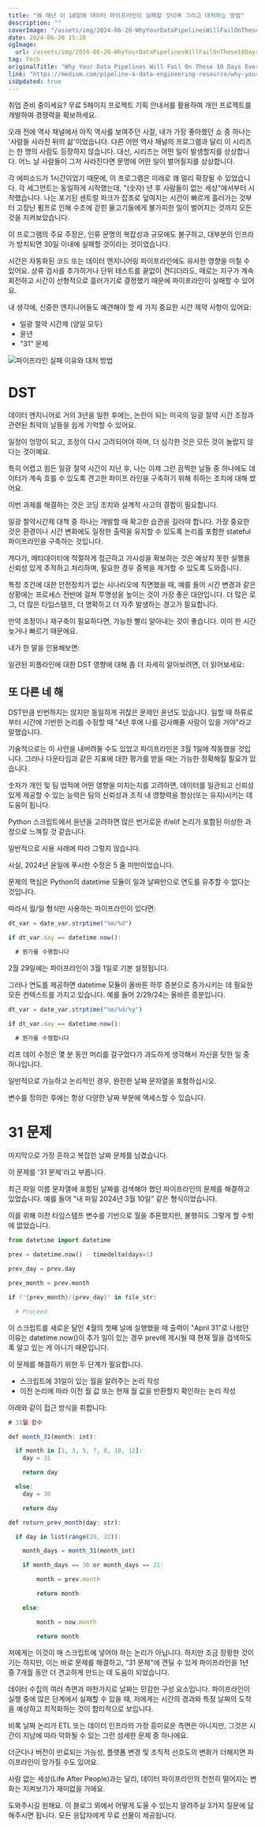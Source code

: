 ```yaml
---
title: "왜 매년 이 10일에 데이터 파이프라인이 실패할 것이며 그리고 대처하는 방법"
description: ""
coverImage: "/assets/img/2024-06-20-WhyYourDataPipelinesWillFailOnThese10DaysEveryYearAndWhatToDoAboutIt_0.png"
date: 2024-06-20 15:28
ogImage:
  url: /assets/img/2024-06-20-WhyYourDataPipelinesWillFailOnThese10DaysEveryYearAndWhatToDoAboutIt_0.png
tag: Tech
originalTitle: "Why Your Data Pipelines Will Fail On These 10 Days Every Year (And What To Do About It)"
link: "https://medium.com/pipeline-a-data-engineering-resource/why-your-data-pipelines-will-fail-on-these-10-days-every-year-and-what-to-do-about-it-406a202e9053"
isUpdated: true
---
```


취업 준비 중이세요? 무료 5페이지 프로젝트 기획 안내서를 활용하여 개인 프로젝트를 개발하여 경쟁력을 확보하세요.

오래 전에 역사 채널에서 아직 역사를 보여주던 시절, 내가 가장 좋아했던 쇼 중 하나는 '사람들 사라진 뒤의 삶'이었습니다. 다른 어떤 역사 채널의 프로그램과 달리 이 시리즈는 한 명의 사람도 등장하지 않습니다. 대신, 시리즈는 어떤 일이 발생할지를 상상합니다. 어느 날 사람들이 그저 사라진다면 문명에 어떤 일이 벌어질지를 상상합니다.

각 에피소드가 1시간이었기 때문에, 이 프로그램은 미래로 꽤 멀리 확장될 수 있었습니다. 각 세그먼트는 동일하게 시작했는데, "(숫자) 년 후 사람들이 없는 세상"에서부터 시작했습니다. 나는 포기된 센트럴 파크가 잡초로 덮여지는 시간이 빠르게 흘러가는 것부터 고장난 펌프로 인해 수조에 갇힌 물고기들에게 불가피한 일이 벌어지는 것까지 모든 것을 지켜보았습니다.

이 프로그램의 주요 주장은, 인류 문명의 복잡성과 규모에도 불구하고, 대부분의 인프라가 방치되면 30일 이내에 실패할 것이라는 것이었습니다.

<!-- cozy-coder - 수평 -->

<ins class="adsbygoogle"
     style="display:block"
     data-ad-client="ca-pub-4877378276818686"
     data-ad-slot="1107185301"
     data-ad-format="auto"
     data-full-width-responsive="true"></ins>

<script>
     (adsbygoogle = window.adsbygoogle || []).push({});
</script>

시간은 자동화된 코드 또는 데이터 엔지니어링 파이프라인에도 유사한 영향을 미칠 수 있어요. 상류 검사를 추가하거나 단위 테스트를 끝없이 견디더라도, 때로는 지구가 계속 회전하고 시간이 선형적으로 흘러가기로 결정했기 때문에 파이프라인이 실패할 수 있어요.

내 생각에, 신중한 엔지니어들도 예견해야 할 세 가지 중요한 시간 제약 사항이 있어요:

- 일광 절약 시간제 (양일 모두)
- 윤년
- "31" 문제

![파이프라인 실패 이유와 대처 방법](/assets/img/2024-06-20-WhyYourDataPipelinesWillFailOnThese10DaysEveryYearAndWhatToDoAboutIt_0.png)

<!-- cozy-coder - 수평 -->

<ins class="adsbygoogle"
     style="display:block"
     data-ad-client="ca-pub-4877378276818686"
     data-ad-slot="1107185301"
     data-ad-format="auto"
     data-full-width-responsive="true"></ins>

<script>
     (adsbygoogle = window.adsbygoogle || []).push({});
</script>

# DST

데이터 엔지니어로 거의 3년을 일한 후에는, 논란이 되는 미국의 일광 절약 시간 조정과 관련된 최악의 날들을 쉽게 기억할 수 있어요.

일정이 엉망이 되고, 조정이 다시 고려되어야 하며, 더 심각한 것은 모든 것이 놀랍지 않다는 것이예요.

특히 어렵고 힘든 일광 절약 시간이 지난 후, 나는 이제 그런 끔찍한 날들 중 하나에도 데이터가 계속 흐를 수 있도록 견고한 파이프 라인을 구축하기 위해 취하는 조치에 대해 썼어요.

<!-- cozy-coder - 수평 -->

<ins class="adsbygoogle"
     style="display:block"
     data-ad-client="ca-pub-4877378276818686"
     data-ad-slot="1107185301"
     data-ad-format="auto"
     data-full-width-responsive="true"></ins>

<script>
     (adsbygoogle = window.adsbygoogle || []).push({});
</script>

이번 과제를 해결하는 것은 코딩 조치와 설계적 사고의 결합이 필요합니다.

일광 절약시간제 대책 중 하나는 개발할 때 확고한 습관을 길러야 합니다. 가장 중요한 것은 환경이나 시간 변화에도 일정한 출력을 유지할 수 있도록 논리를 포함한 stateful 파이프라인을 구축하는 것입니다.

게다가, 메타데이터에 적절하게 접근하고 가시성을 확보하는 것은 예상치 못한 실행을 신뢰성 있게 추적하고 처리하며, 필요한 경우 중복을 제거할 수 있도록 도와줍니다.

특정 조건에 대한 안전장치가 없는 시나리오에 직면했을 때, 예를 들어 시간 변경과 같은 상황에는 프로세스 전반에 걸쳐 투명성을 높이는 것이 가장 좋은 대안입니다. 더 많은 로그, 더 많은 타임스탬프, 더 명확하고 더 자주 발생하는 경고가 필요합니다.

<!-- cozy-coder - 수평 -->

<ins class="adsbygoogle"
     style="display:block"
     data-ad-client="ca-pub-4877378276818686"
     data-ad-slot="1107185301"
     data-ad-format="auto"
     data-full-width-responsive="true"></ins>

<script>
     (adsbygoogle = window.adsbygoogle || []).push({});
</script>

만약 조정이나 재구축이 필요하다면, 가능한 빨리 알아내는 것이 좋습니다. 이미 한 시간 늦거나 빠르기 때문에요.

내가 한 말을 인용해보면:

일관된 피플라인에 대한 DST 영향에 대해 좀 더 자세히 알아보려면, 더 읽어보세요:

## 또 다른 네 해

<!-- cozy-coder - 수평 -->

<ins class="adsbygoogle"
     style="display:block"
     data-ad-client="ca-pub-4877378276818686"
     data-ad-slot="1107185301"
     data-ad-format="auto"
     data-full-width-responsive="true"></ins>

<script>
     (adsbygoogle = window.adsbygoogle || []).push({});
</script>

DST만큼 빈번하지는 않지만 동일하게 귀찮은 문제인 윤년도 있습니다. 일할 때 하류로부터 시간에 기반한 논리를 수정할 때 "4년 후에 나를 감사해줄 사람이 있을 거야"라고 말했습니다.

기술적으로는 이 사안을 내버려둘 수도 있었고 파이프라인은 3월 1일에 작동했을 것입니다. 그러나 다운타임과 같은 지표에 대한 평가를 받을 때는 가능한 정확해질 필요가 있습니다.

숫자가 개인 및 팀 업적에 어떤 영향을 미치는지를 고려하면, 데이터를 일관되고 신뢰성 있게 제공할 수 있는 능력은 팀의 신뢰성과 조직 내 영향력을 향상(또는 유지)시키는 데 도움이 됩니다.

Python 스크립트에서 윤년을 고려하면 많은 번거로운 if/elif 논리가 포함된 이상한 과정으로 느껴질 것 같습니다.

<!-- cozy-coder - 수평 -->

<ins class="adsbygoogle"
     style="display:block"
     data-ad-client="ca-pub-4877378276818686"
     data-ad-slot="1107185301"
     data-ad-format="auto"
     data-full-width-responsive="true"></ins>

<script>
     (adsbygoogle = window.adsbygoogle || []).push({});
</script>

일반적으로 사용 사례에 따라 그렇지 않습니다.

사실, 2024년 윤일에 푸시한 수정은 5 줄 미만이었습니다.

문제의 핵심은 Python의 datetime 모듈이 일과 날짜만으로 연도를 유추할 수 없다는 것입니다.

따라서 월/일 형식만 사용하는 파이프라인이 있다면:

<!-- cozy-coder - 수평 -->

<ins class="adsbygoogle"
     style="display:block"
     data-ad-client="ca-pub-4877378276818686"
     data-ad-slot="1107185301"
     data-ad-format="auto"
     data-full-width-responsive="true"></ins>

<script>
     (adsbygoogle = window.adsbygoogle || []).push({});
</script>

```js
dt_var = date_var.strptime("%m/%d")

if dt_var.day == datetime.now():

  # 뭔가를 수행합니다
```

2월 29일에는 파이프라인이 3월 1일로 기본 설정됩니다.

그러나 연도를 제공하면 datetime 모듈이 올바른 하루 증분으로 증가시키는 데 필요한 모든 컨텍스트를 가지고 있습니다. 예를 들어 2/29/24는 올바른 증분입니다.

```js
dt_var = date_var.strptime("%m/%d/%y")

if dt_var.day == datetime.now():

  # 뭔가를 수행합니다
```

<!-- cozy-coder - 수평 -->

<ins class="adsbygoogle"
     style="display:block"
     data-ad-client="ca-pub-4877378276818686"
     data-ad-slot="1107185301"
     data-ad-format="auto"
     data-full-width-responsive="true"></ins>

<script>
     (adsbygoogle = window.adsbygoogle || []).push({});
</script>

리프 데이 수정은 몇 분 동안 머리를 갈구었다가 과도하게 생각해서 자신을 탓한 일 중 하나입니다.

일반적으로 가능하고 논리적인 경우, 완전한 날짜 문자열을 포함하십시오.

변수를 정의한 후에는 항상 다양한 날짜 부분에 액세스할 수 있습니다.

# 31 문제

<!-- cozy-coder - 수평 -->

<ins class="adsbygoogle"
     style="display:block"
     data-ad-client="ca-pub-4877378276818686"
     data-ad-slot="1107185301"
     data-ad-format="auto"
     data-full-width-responsive="true"></ins>

<script>
     (adsbygoogle = window.adsbygoogle || []).push({});
</script>

마지막으로 가장 흔하고 복잡한 날짜 문제를 남겼습니다.

이 문제를 '31 문제'라고 부릅니다.

최근 파일 이름 문자열에 포함된 날짜를 검색해야 했던 파이프라인의 문제를 해결하고 있었습니다. 예를 들어 "내 파일 2024년 3월 10일" 같은 형식이었습니다.

이를 위해 이전 타임스탬프 변수를 기반으로 월을 추론했지만, 불행히도 그렇게 할 수밖에 없었습니다.

<!-- cozy-coder - 수평 -->

<ins class="adsbygoogle"
     style="display:block"
     data-ad-client="ca-pub-4877378276818686"
     data-ad-slot="1107185301"
     data-ad-format="auto"
     data-full-width-responsive="true"></ins>

<script>
     (adsbygoogle = window.adsbygoogle || []).push({});
</script>

```python
from datetime import datetime

prev = datetime.now() - timedelta(days=1)

prev_day = prev.day

prev_month = prev.month

if f"{prev_month}/{prev_day}" in file_str:

  # Proceed
```

이 스크립트를 새로운 달인 4월의 첫째 날에 실행했을 때 출력이 "April 31"로 나왔던 이유는 datetime.now()이 추가 일이 있는 경우 prev에 제시될 때 현재 월을 검색하도록 알고 있는 게 아니기 때문입니다.

이 문제를 해결하기 위한 두 단계가 필요합니다.

- 스크립트에 31일이 있는 월을 알려주는 논리 작성
- 이전 논리에 따라 이전 월 값 또는 현재 월 값을 반환할지 확인하는 논리 작성

<!-- cozy-coder - 수평 -->

<ins class="adsbygoogle"
     style="display:block"
     data-ad-client="ca-pub-4877378276818686"
     data-ad-slot="1107185301"
     data-ad-format="auto"
     data-full-width-responsive="true"></ins>

<script>
     (adsbygoogle = window.adsbygoogle || []).push({});
</script>

아래와 같이 접근 방식을 취합니다:

```js
# 31일 함수

def month_31(month: int):

  if month in [1, 3, 5, 7, 8, 10, 12]:
    day = 31

    return day

  else:
    day = 30

    return day

def return_prev_month(day: str):

  if day in list(range(29, 32)):

    month_days = month_31(month_int)

    if month_days == 30 or month_days == 31:

        month = prev.month

        return month

    else:

        month = now.month

        return month
```

저에게는 이것이 매 스크립트에 넣어야 하는 논리가 아닙니다. 하지만 조금 장황한 것이기는 하지만, 이는 바로 문제를 해결하고, “31 문제"에 견딜 수 있게 파이프라인을 1년 중 7개월 동안 더 견고하게 만드는 데 도움이 되었습니다.

데이터 수집의 여러 측면과 마찬가지로 날짜는 민감한 구성 요소입니다. 파이프라인이 실행 중에 많은 단계에서 실패할 수 있을 때, 저에게는 시간의 경과와 특정 날짜의 도착을 예상하고 최적화하는 것이 합리적으로 보입니다.

<!-- cozy-coder - 수평 -->

<ins class="adsbygoogle"
     style="display:block"
     data-ad-client="ca-pub-4877378276818686"
     data-ad-slot="1107185301"
     data-ad-format="auto"
     data-full-width-responsive="true"></ins>

<script>
     (adsbygoogle = window.adsbygoogle || []).push({});
</script>

비록 날짜 논리가 ETL 또는 데이터 인프라의 가장 흥미로운 측면은 아니지만, 그것은 시간이 지남에 따라 악화될 수 있는 그런 섬세한 문제 중 하나에요.

더군다나 버전이 만료되는 가능성, 플랫폼 변경 및 조직적 선호도의 변화가 더해지면 파이프라인이 망가질 수도 있어요.

사람 없는 세상(Life After People)과는 달리, 데이터 파이프라인의 천천히 떨어지는 변화는 지켜보기가 재미없을 거에요.

도와주시길 원해요. 이 블로그 외에서 어떻게 도울 수 있는지 알려주실 3가지 질문에 답해주시면 됩니다. 모든 응답자에게 무료 선물이 제공됩니다.
